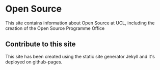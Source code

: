 # Open Source

This site contains information about Open Source at UCL, including the creation of the Open Source Programme Office

## Contribute to this site

This site has been created using the static site generator Jekyll and it's deployed on github-pages.

